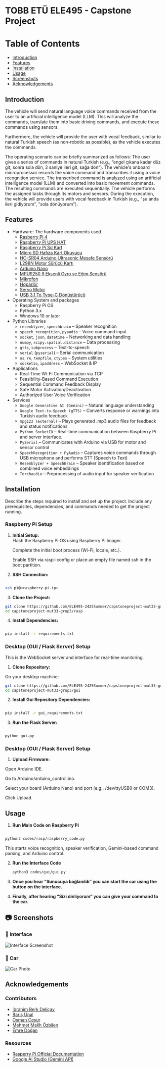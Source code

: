 # TOBB ETÜ ELE495 - Capstone Project

# Table of Contents
- [Introduction](#introduction)
- [Features](#features)
- [Installation](#installation)
- [Usage](#usage)
- [Screenshots](#screenshots)
- [Acknowledgements](#acknowledgements)

## Introduction

The vehicle will send natural language voice commands received from the user to an artificial intelligence model (LLM). This will analyze the commands, translate them into basic driving commands, and execute these commands using sensors.

Furthermore, the vehicle will provide the user with vocal feedback, similar to natural Turkish speech (as non-robotic as possible), as the vehicle executes the commands.

The operating scenario can be briefly summarized as follows: The user gives a series of commands in natural Turkish (e.g., “engel çıkana kadar düz git, sonra sola dön, 2 saniye ileri git, sağa dön”). The vehicle's onboard microprocessor records the voice command and transcribes it using a voice recognition service. The transcribed command is analyzed using an artificial intelligence model (LLM) and converted into basic movement commands. The resulting commands are executed sequentially. The vehicle performs the assigned tasks through its motors and sensors. During the execution, the vehicle will provide users with vocal feedback in Turkish (e.g., "şu anda ileri gidiyorum", "sola dönüyorum").


## Features
- Hardware: The hardware components used 
  - [Rasberry Pi 4](https://www.robocombo.com/raspberry-pi-4-8gb-yeni-versiyon)
  - [Raspberry Pi UPS HAT](https://market.samm.com/tr-usd/raspberry-pi-ups-hat)
  - [Raspberry Pi  Sd Kart](https://market.samm.com/raspberry-pi-64gb-a2-class-hafiza-karti)
  - [Micro SD Hafıza Kart Okuyucu](https://www.hepsiburada.com/veggieg-usb-2-0-sd-ve-micro-sd-hafiza-kart-okuyucu-siyah-p-HBCV000075WAZD)
  - [HC-SR04 Arduino Ultrasonic Mesafe Sensörü](https://robolinkmarket.com/hc-sr04-arduino-ultrasonic-mesafe-sensoru?srsltid=AfmBOooZNz0LNqoCOcTf4P2N2B-U-qGTtOwfh3LrpjtQ432j951cvKpiRXQ&gStoreCode=robolinkG1)
  - [L298N Motor Sürücü Kartı](https://robolinkmarket.com/l298n-motor-surucu-karti?srsltid=AfmBOoprUP9nhtKZ9o601lqJdaMOPEYprGBfUbroT7UoArpduLZ_hXtT6Pk&gStoreCode=robolinkG1)
  - [Arduino Nano](https://www.robotistan.com/arduino-nano?language=tr&h=1617316c)
  - [MPU9250 9 Eksenli Gyro ve Eğim Sensörü](https://www.robocombo.com/mpu-9250-9-eksen-jiroskop-ivmeolcer-manyetometre-sensor-modulu?srsltid=AfmBOorEJfvat3dhbArzxP1OZkIcCixFGoXX8n1p_biLCCXOeLeWURcTlkw)
  - [Mikrofon](https://www.hepsiburada.com/daytona-k9-c2-wireless-3in1-kablosuz-mikrofon-type-c-lightning-3-5mm-jak-ciftli-yaka-mikrofonu-p-HBCV00004625CL?magaza=Alcamseni)
  - [Hoparlör](https://www.hepsiburada.com/grundig-solo-bluetooth-hoparlor-siyah-p-HBCV000051RRB7)
  - [Servo Motor](https://www.robocombo.com/SG90-RC-Servo-Motor,PR-141.html?srsltid=AfmBOoriSRx2NBEiuyk6wXhx8eV2KMV2gDN1X_tiDEVRmnpVYjCCJ1HwYyU)
  - [USB 3.1 To Type-C Dönüştürücü](https://www.hepsiburada.com/baseus-usb-3-1-to-type-c-donusturucu-adaptor-mini-otg-baseus-ingenuity-series-zjjq000101-p-HBCV00001TCC3G?magaza=IVOOMI)
- Operating System and packages
  - Raspberry Pi OS
  - Python 3.x
  - Windows 10 or later
- Python Libraries
  - `resemblyzer`, `speechbrain` – Speaker recognition
  - `speech_recognition`, `pyaudio` – Voice command input
  - `socket`, `json`, `datetime` – Networking and data handling
  - `numpy`, `scipy.spatial.distance` – Data processing
  - `gtts`, `subprocess` – Text-to-speech
  - `serial` (`pyserial`) – Serial communication
  - `os`, `re`, `tempfile`, `ctypes` – System utilities
  - `socketio`, `ipaddress` – WebSocket & IP
- Applications
  - Real-Time Wi-Fi Communication via TCP
  - Feasibility-Based Command Execution
  - Sequential Command Feedback Display
  - Safe Motor Activation/Deactivation
  - Authorized User Voice Verification
- Services
  - `Google Generative AI (Gemini)` – Natural language understanding
  - `Google Text-to-Speech (gTTS)` – Converts response or warnings into Turkish audio feedback
  - `mpg123 (external)` – Plays generated .mp3 audio files for feedback and status notifications
  - `Python SocketIO` – Real-time communication between Raspberry Pi and server interface.
  - `PySerial` – Communicates with Arduino via USB for motor and sensor control
  - `SpeechRecognition + PyAudio` – Captures voice commands through USB microphone and performs STT (Speech to Text)
  - `Resemblyzer + SpeechBrain` – Speaker identification based on combined voice embeddings
  - `Torchaudio` – Preprocessing of audio input for speaker verification

## Installation
Describe the steps required to install and set up the project. Include any prerequisites, dependencies, and commands needed to get the project running.

### Raspberry Pi Setup

1. **Initial Setup:**  
   Flash the Raspberry Pi OS using Raspberry Pi Imager.

   Complete the initial boot process (Wi-Fi, locale, etc.).
 
   Enable SSH via raspi-config or place an empty file named ssh in the boot partition.

2. **SSH Connection:**  

```bash

ssh pi@<raspberry-pi-ip>

```

3. **Clone the Project:**

```bash
git clone https://github.com/ELE495-2425Summer/capstoneproject-mut33-grup3.git 
cd capstoneproject-mut33-grup3/rasp
```
4. **Install Dependencies:**

```bash

pip install -r requirements.txt

```

### Desktop (GUI / Flask Server) Setup

This is the WebSocket server and interface for real-time monitoring.

1. **Clone Repository:**

On your desktop machine: 

```bash
git clone https://github.com/ELE495-2425Summer/capstoneproject-mut33-grup3.git 
cd capstoneproject-mut33-grup3/gui
```

2. **Install Gui Repository Dependencies:**

```bash

pip install -r gui_requirements.txt

```

3. **Run the Flask Server:**

```bash

python gui.py

```
### Desktop (GUI / Flask Server) Setup

1. **Upload Firmware:**

Open Arduino IDE.

Go to Arduino/arduino_control.ino.

Select your board (Arduino Nano) and port (e.g., /dev/ttyUSB0 or COM3).

Click Upload.


## Usage

1. **Run Main Code on Raspberry Pi**  
```bash

python3 codes/rasp/raspberry_code.py

```

This starts voice recognition, speaker verification, Gemini-based command parsing, and Arduino control.

2. **Run the Interface Code**  
   ```bash
   python3 codes/gui/gui.py
   
3. **Once you hear “Sunucuya bağlanıldı” you can start the car using the button on the interface.**
   
4. **Finally, after hearing “Sizi dinliyorum” you can give your command to the car.**


## 📷 Screenshots

### 🔹 Interface

![Interface Screenshot](Arayüz.png)

### 🔹 Car

![Car Photo](araba.jpg)

## Acknowledgements

### Contributors
- [İbrahim Berk Deliçay](https://github.com/Ibrahimberko)
- [Barış Ünal](https://github.com/BarisUnalELE)
- [Osman Cesur](https://github.com/Osman-Cesur)
- [Mehmet Melih Özbilen](https://github.com/Mehmet-Melih-Ozbilen)
- [Emre Doğan](https://github.com/EmreDogan33)

### Resources
- [Rasperry Pi Official Documentation](https://www.raspberrypi.com/documentation)
- [Google AI Studio (Gemini API)](https://aistudio.google.com/prompts/new_chat)
